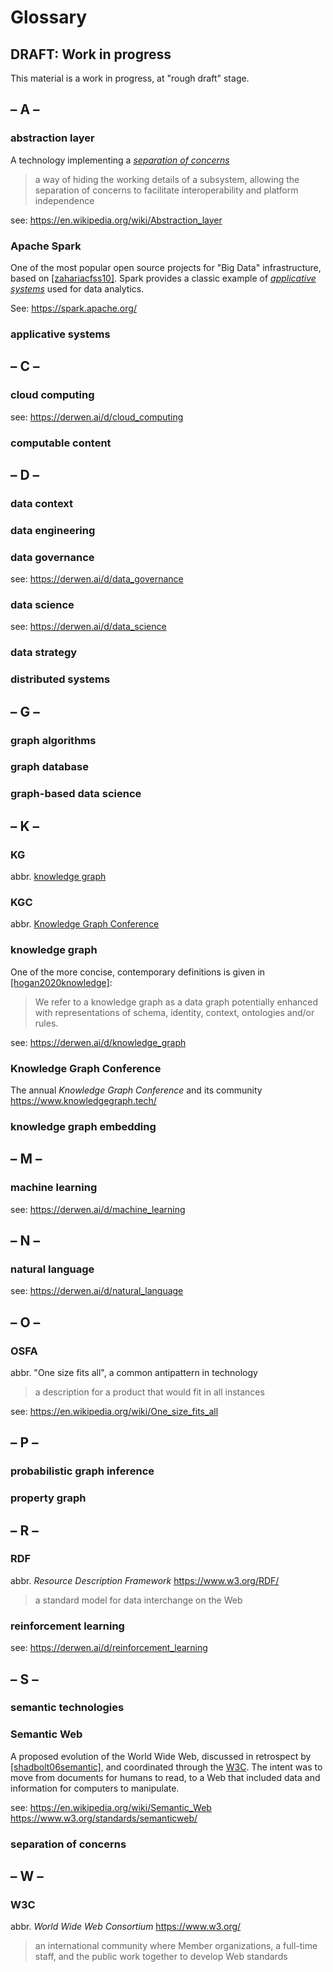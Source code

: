 # Glossary

## DRAFT: Work in progress

This material is a work in progress, at "rough draft" stage.


## – A –

### abstraction layer

A technology implementing a [*separation of concerns*](#separation-of-concerns)

> a way of hiding the working details of a subsystem, allowing the separation of concerns to facilitate interoperability and platform independence

see: <https://en.wikipedia.org/wiki/Abstraction_layer>

### Apache Spark

One of the most popular open source projects for "Big Data" infrastructure,
based on [[zahariacfss10]](../biblio/#zahariacfss10).
Spark provides a classic example of [*applicative systems*](#applicative-systems)
used for data analytics.

See: <https://spark.apache.org/>

### applicative systems


## – C –

### cloud computing

see: <https://derwen.ai/d/cloud_computing>

### computable content


## – D –

### data context

### data engineering

### data governance

see: <https://derwen.ai/d/data_governance>

### data science

see: <https://derwen.ai/d/data_science>

### data strategy

### distributed systems


## – G –

### graph algorithms

### graph database

### graph-based data science


## – K –

### KG

abbr. [knowledge graph](#knowledge-graph)

### KGC

abbr. [Knowledge Graph Conference](#knowledge-graph-conference)

### knowledge graph

One of the more concise, contemporary definitions is given in
[[hogan2020knowledge]](../biblio/#hogan2020knowledge):

> We refer to a knowledge graph as a data graph potentially enhanced with representations of schema, identity, context, ontologies and/or rules.

see: <https://derwen.ai/d/knowledge_graph>

### Knowledge Graph Conference

The annual *Knowledge Graph Conference*
and its community
<https://www.knowledgegraph.tech/>

### knowledge graph embedding


## – M –

### machine learning

see: <https://derwen.ai/d/machine_learning>


## – N –

### natural language

see: <https://derwen.ai/d/natural_language>


## – O –

### OSFA

abbr. "One size fits all", a common antipattern in technology
> a description for a product that would fit in all instances

see: <https://en.wikipedia.org/wiki/One_size_fits_all>


## – P –

### probabilistic graph inference

### property graph


## – R –

### RDF

abbr. *Resource Description Framework*
<https://www.w3.org/RDF/>
> a standard model for data interchange on the Web

### reinforcement learning

see: <https://derwen.ai/d/reinforcement_learning>


## – S –

### semantic technologies

### Semantic Web

A proposed evolution of the World Wide Web,
discussed in retrospect by [[shadbolt06semantic]](../biblio/#shadbolt06semantic),
and coordinated through the [W3C](#W3C).
The intent was to move from documents for humans to read,
to a Web that included data and information for computers to manipulate.

see: <https://en.wikipedia.org/wiki/Semantic_Web> <https://www.w3.org/standards/semanticweb/>

### separation of concerns


## – W –

### W3C

abbr. *World Wide Web Consortium* <https://www.w3.org/>
> an international community where Member organizations, a full-time staff, and the public work together to develop Web standards
